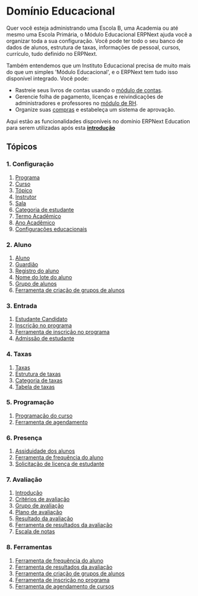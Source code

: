 # Domínio Educacional



Quer você esteja administrando uma Escola B, uma Academia ou até mesmo uma Escola Primária, o Módulo Educacional ERPNext ajuda você a organizar toda a sua configuração. Você pode ter todo o seu banco de dados de alunos, estrutura de taxas, informações de pessoal, cursos, currículo, tudo definido no ERPNext.


Também entendemos que um Instituto Educacional precisa de muito mais do que um simples 'Módulo Educacional', e o ERPNext tem tudo isso disponível integrado. Você pode:


* Rastreie seus livros de contas usando o [módulo de contas](/docs/pt/accounts).
* Gerencie folha de pagamento, licenças e reivindicações de administradores e professores no [módulo de RH](/docs/pt/human-resources).
* Organize suas [compras](/docs/pt/buying) e estabeleça um sistema de aprovação.


Aqui estão as funcionalidades disponíveis no domínio ERPNext Education para serem utilizadas após esta **[introdução](/docs/pt/education/introduction)**
## Tópicos


### 1. Configuração


1. [Programa](/docs/pt/education/program)
2. [Curso](/docs/pt/education/course)
3. [Tópico](/docs/pt/education/topic)
4. [Instrutor](/docs/pt/education/instructor)
5. [Sala](/docs/pt/education/room)
6. [Categoria de estudante](/docs/pt/education/student-category)
7. [Termo Acadêmico](/docs/pt/education/academic-term)
8. [Ano Acadêmico](/docs/pt/education/academic-year)
9. [Configurações educacionais](/docs/pt/education/education-settings)


### 2. Aluno


1. [Aluno](/docs/pt/education/student)
2. [Guardião](/docs/pt/education/guardian)
3. [Registro do aluno](/docs/pt/education/student-log)
4. [Nome do lote do aluno](/docs/pt/education/student-batch-name)
5. [Grupo de alunos](/docs/pt/education/student-group)
6. [Ferramenta de criação de grupos de alunos](/docs/pt/education/student-group-creation-tool)


### 3. Entrada


1. [Estudante Candidato](/docs/pt/education/student-applicant)
2. [Inscrição no programa](/docs/pt/education/program-enrollment)
3. [Ferramenta de inscrição no programa](/docs/pt/education/program-enrollment-tool)
4. [Admissão de estudante](/docs/pt/education/student_admission)


### 4. Taxas


1. [Taxas](/docs/pt/education/fees)
2. [Estrutura de taxas](/docs/pt/education/fee-structure)
3. [Categoria de taxas](/docs/pt/education/fee-category)
4. [Tabela de taxas](/docs/pt/education/fee-schedule)


### 5. Programação


1. [Programação do curso](/docs/pt/education/course-schedule)
2. [Ferramenta de agendamento](/docs/pt/education/scheduling-tool)


### 6. Presença


1. [Assiduidade dos alunos](/docs/pt/education/student-attendance)
2. [Ferramenta de frequência do aluno](/docs/pt/education/student-attendance-tool)
3. [Solicitação de licença de estudante](/docs/pt/education/student-leave-application)


### 7. Avaliação


1. [Introdução](/docs/pt/education/assessment-introduction)
2. [Critérios de avaliação](/docs/pt/education/assessment_criteria)
3. [Grupo de avaliação](/docs/pt/education/assessment_group)
4. [Plano de avaliação](/docs/pt/education/assessment_plan)
5. [Resultado da avaliação](/docs/pt/education/assessment_result)
6. [Ferramenta de resultados da avaliação](/docs/pt/education/assessment_result_tool)
7. [Escala de notas](/docs/pt/education/grading_scale)



### 8. Ferramentas


1. [Ferramenta de frequência do aluno](/docs/pt/education/student-attendance-tool)
2. [Ferramenta de resultados da avaliação](/docs/pt/education/assessment_result_tool)
3. [Ferramenta de criação de grupos de alunos](/docs/pt/education/student-group-creation-tool)
4. [Ferramenta de inscrição no programa](/docs/pt/education/program-enrollment-tool)
5. [Ferramenta de agendamento de cursos](/docs/pt/education/course-scheduling-tool)





